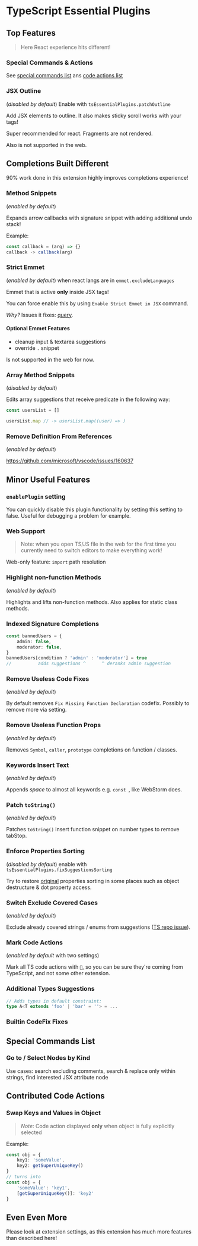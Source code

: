 # TypeScript Essential Plugins

## Top Features

> Here React experience hits different!

### Special Commands & Actions

See [special commands list](#special-commands-list) ans [code actions list](#contributed-code-actions)

### JSX Outline

(*disabled by default*) Enable with `tsEssentialPlugins.patchOutline`

Add JSX elements to outline. It also makes sticky scroll works with your tags!

Super recommended for react. Fragments are not rendered.

Also is not supported in the web.

## **Completions Built Different**

90% work done in this extension highly improves completions experience!

### Method Snippets

(*enabled by default*)

Expands arrow callbacks with signature snippet with adding additional undo stack!

Example:

```ts
const callback = (arg) => {}
callback -> callback(arg)
```

### Strict Emmet

(*enabled by default*) when react langs are in `emmet.excludeLanguages`

Emmet that is active **only** inside JSX tags!

You can force enable this by using `Enable Strict Emmet in JSX` command.

*Why?* Issues it fixes: [query](https://github.com/microsoft/vscode/issues?q=sort%3Aupdated-desc+51537+150671+142978+119736).

#### Optional Emmet Features

- cleanup input & textarea suggestions
- override `.` snippet

Is not supported in the web for now.

### Array Method Snippets

(*disabled by default*)

Edits array suggestions that receive predicate in the following way:

```ts
const usersList = []

usersList.map // -> usersList.map((user) => )
```

### Remove Definition From References

(*enabled by default*)

<https://github.com/microsoft/vscode/issues/160637>

## Minor Useful Features

### `enablePlugin` setting

You can quickly disable this plugin functionality by setting this setting to false. Useful for debugging a problem for example.

### Web Support

> Note: when you open TS/JS file in the web for the first time you currently need to switch editors to make everything work!

Web-only feature: `import` path resolution

### Highlight non-function Methods

(*enabled by default*)

Highlights and lifts non-function methods. Also applies for static class methods.

### Indexed Signature Completions

```ts
const bannedUsers = {
    admin: false,
    moderator: false,
}
bannedUsers[condition ? 'admin' : 'moderator'] = true
//          adds suggestions ^      ^ deranks admin suggestion
```

### Remove Useless Code Fixes

(*enabled by default*)

By default removes `Fix Missing Function Declaration` codefix. Possibly to remove more via setting.

### Remove Useless Function Props

(*enabled by default*)

Removes `Symbol`, `caller`, `prototype` completions on function / classes.

### Keywords Insert Text

(*enabled by default*)

Appends *space* to almost all keywords e.g. `const `, like WebStorm does.

### Patch `toString()`

(*enabled by default*)

Patches `toString()` insert function snippet on number types to remove tabStop.

### Enforce Properties Sorting

(*disabled by default*) enable with `tsEssentialPlugins.fixSuggestionsSorting`

Try to restore [original](https://github.com/microsoft/TypeScript/issues/49012) properties sorting in some places such as object destructure & dot property access.

### Switch Exclude Covered Cases

(*enabled by default*)

Exclude already covered strings / enums from suggestions ([TS repo issue](https://github.com/microsoft/TypeScript/issues/13711)).

### Mark Code Actions

(*enabled by default* with two settings)

Mark all TS code actions with `🔵`, so you can be sure they're coming from TypeScript, and not some other extension.

### Additional Types Suggestions

```ts
// Adds types in default constraint:
type A<T extends 'foo' | 'bar' = ''> = ...
```

### Builtin CodeFix Fixes

## Special Commands List

### Go to / Select Nodes by Kind

Use cases: search excluding comments, search & replace only within strings, find interested JSX attribute node

## Contributed Code Actions

### Swap Keys and Values in Object

> *Note*: Code action displayed **only** when object is fully explicitly selected

Example:

```ts
const obj = {
    key1: 'someValue',
    key2: getSuperUniqueKey()
}
// turns into
const obj = {
    'someValue': 'key1',
    [getSuperUniqueKey()]: 'key2'
}
```

## Even Even More

Please look at extension settings, as this extension has much more features than described here!
